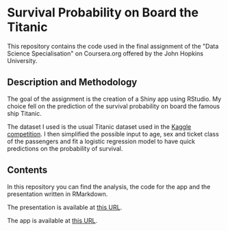 # Survival Probability on Board the Titanic

This repository contains the code used in the final assignment of the "Data Science Specialisation" on Coursera.org offered by the John Hopkins University.

## Description and Methodology

The goal of the assignment is the creation of a Shiny app using RStudio. My choice fell on the prediction of the survival probability on board the famous ship Titanic.

The dataset I used is the usual Titanic dataset used in the [Kaggle competition](https://www.kaggle.com/c/titanic). I then simplified the possible input to age, sex and ticket class of the passengers and fit a logistic regression model to have quick predictions on the probability of survival.

## Contents

In this repository you can find the analysis, the code for the app and the presentation written in RMarkdown.

The presentation is available at [this URL](https://thesfinox.github.io/titanic-coursera/).

The app is available at [this URL](https://thesfinox.shinyapps.io/TitanicSurvival/).
